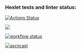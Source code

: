 ### Hexlet tests and linter status:
[![Actions Status](https://github.com/Nella611/python-project-lvl1/workflows/hexlet-check/badge.svg)](https://github.com/Nella611/python-project-lvl1/actions)

<a href="https://codeclimate.com/github/codeclimate/codeclimate/maintainability"><img src="https://api.codeclimate.com/v1/badges/a99a88d28ad37a79dbf6/maintainability" /></a>

[![workflow status](https://github.com/Nella611/python-project-lvl1/workflows/linter/badge.svg)](https://github.com/Nella611/python-project-lvl1/actions)


[![asciicast](https://asciinema.org/a/A3aIKx4C5lLUgrThbiohX8PNF.svg)](https://asciinema.org/a/A3aIKx4C5lLUgrThbiohX8PNF)
